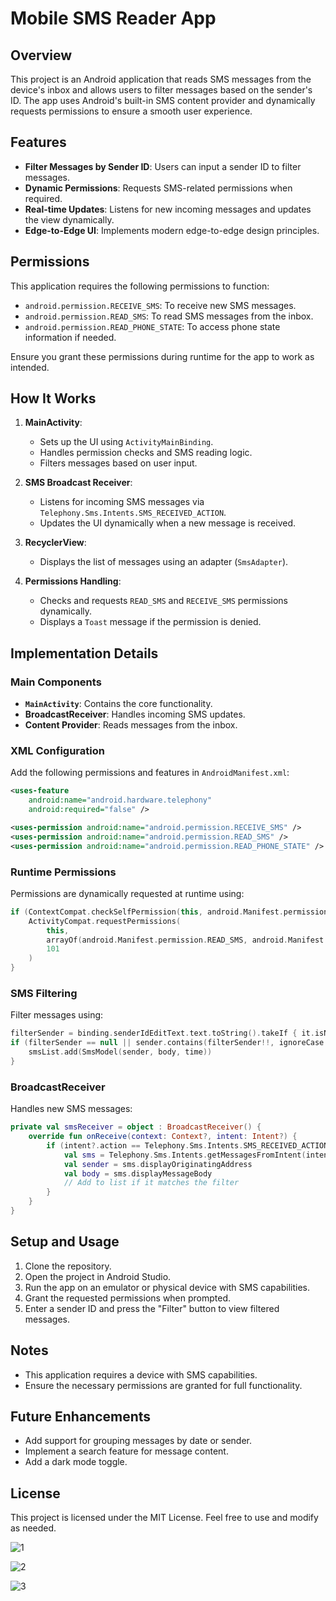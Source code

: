 # Mobile SMS Reader App

## Overview
This project is an Android application that reads SMS messages from the device's inbox and allows users to filter messages based on the sender's ID. The app uses Android's built-in SMS content provider and dynamically requests permissions to ensure a smooth user experience.

## Features
- **Filter Messages by Sender ID**: Users can input a sender ID to filter messages.
- **Dynamic Permissions**: Requests SMS-related permissions when required.
- **Real-time Updates**: Listens for new incoming messages and updates the view dynamically.
- **Edge-to-Edge UI**: Implements modern edge-to-edge design principles.

## Permissions
This application requires the following permissions to function:
- `android.permission.RECEIVE_SMS`: To receive new SMS messages.
- `android.permission.READ_SMS`: To read SMS messages from the inbox.
- `android.permission.READ_PHONE_STATE`: To access phone state information if needed.

Ensure you grant these permissions during runtime for the app to work as intended.

## How It Works
1. **MainActivity**:
   - Sets up the UI using `ActivityMainBinding`.
   - Handles permission checks and SMS reading logic.
   - Filters messages based on user input.

2. **SMS Broadcast Receiver**:
   - Listens for incoming SMS messages via `Telephony.Sms.Intents.SMS_RECEIVED_ACTION`.
   - Updates the UI dynamically when a new message is received.

3. **RecyclerView**:
   - Displays the list of messages using an adapter (`SmsAdapter`).

4. **Permissions Handling**:
   - Checks and requests `READ_SMS` and `RECEIVE_SMS` permissions dynamically.
   - Displays a `Toast` message if the permission is denied.

## Implementation Details
### Main Components
- **`MainActivity`**: Contains the core functionality.
- **BroadcastReceiver**: Handles incoming SMS updates.
- **Content Provider**: Reads messages from the inbox.

### XML Configuration
Add the following permissions and features in `AndroidManifest.xml`:
```xml
<uses-feature
    android:name="android.hardware.telephony"
    android:required="false" />

<uses-permission android:name="android.permission.RECEIVE_SMS" />
<uses-permission android:name="android.permission.READ_SMS" />
<uses-permission android:name="android.permission.READ_PHONE_STATE" />
```

### Runtime Permissions
Permissions are dynamically requested at runtime using:
```kotlin
if (ContextCompat.checkSelfPermission(this, android.Manifest.permission.READ_SMS) != PackageManager.PERMISSION_GRANTED) {
    ActivityCompat.requestPermissions(
        this,
        arrayOf(android.Manifest.permission.READ_SMS, android.Manifest.permission.RECEIVE_SMS),
        101
    )
}
```

### SMS Filtering
Filter messages using:
```kotlin
filterSender = binding.senderIdEditText.text.toString().takeIf { it.isNotEmpty() }
if (filterSender == null || sender.contains(filterSender!!, ignoreCase = true)) {
    smsList.add(SmsModel(sender, body, time))
}
```

### BroadcastReceiver
Handles new SMS messages:
```kotlin
private val smsReceiver = object : BroadcastReceiver() {
    override fun onReceive(context: Context?, intent: Intent?) {
        if (intent?.action == Telephony.Sms.Intents.SMS_RECEIVED_ACTION) {
            val sms = Telephony.Sms.Intents.getMessagesFromIntent(intent)[0]
            val sender = sms.displayOriginatingAddress
            val body = sms.displayMessageBody
            // Add to list if it matches the filter
        }
    }
}
```

## Setup and Usage
1. Clone the repository.
2. Open the project in Android Studio.
3. Run the app on an emulator or physical device with SMS capabilities.
4. Grant the requested permissions when prompted.
5. Enter a sender ID and press the "Filter" button to view filtered messages.

## Notes
- This application requires a device with SMS capabilities.
- Ensure the necessary permissions are granted for full functionality.

## Future Enhancements
- Add support for grouping messages by date or sender.
- Implement a search feature for message content.
- Add a dark mode toggle.

## License
This project is licensed under the MIT License. Feel free to use and modify as needed.

![1](https://github.com/user-attachments/assets/2b45c421-a31c-43c2-a556-5d412c338cfa)

![2](https://github.com/user-attachments/assets/a7d43ad2-1503-44bf-a2ef-fe1acc77134d)


![3](https://github.com/user-attachments/assets/5daabb77-cd27-40bf-a589-6dbf86d52deb)





